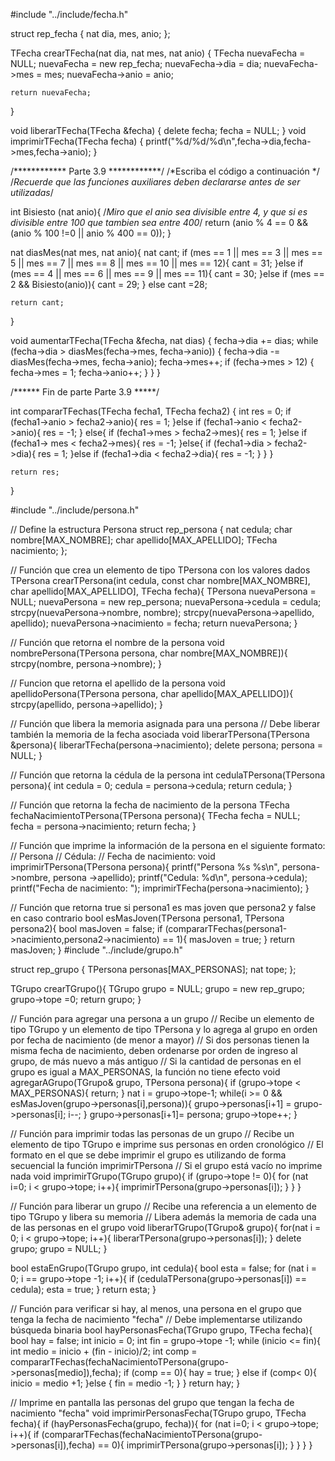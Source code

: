 #include "../include/fecha.h"

struct rep_fecha {
    nat dia, mes, anio;
};

TFecha crearTFecha(nat dia, nat mes, nat anio) {
    TFecha nuevaFecha = NULL;
    nuevaFecha = new rep_fecha;
    nuevaFecha->dia = dia;
    nuevaFecha->mes = mes;
    nuevaFecha->anio = anio;

    return nuevaFecha;
}

void liberarTFecha(TFecha &fecha) {
    delete fecha;
    fecha = NULL;
}
void imprimirTFecha(TFecha fecha) {
    printf("%d/%d/%d\n",fecha->dia,fecha->mes,fecha->anio);
}

/************ Parte 3.9 ************/
/*Escriba el código a continuación */
/*Recuerde que las funciones auxiliares
  deben declararse antes de ser utilizadas*/

int Bisiesto (nat anio){
    /*Miro que el anio sea divisible entre 4,
    y que si es divisible entre 100 que tambien sea entre 400*/
    return (anio % 4 == 0 && (anio % 100 !=0 || anio % 400 == 0));
}

nat diasMes(nat mes, nat anio){
    nat cant;
    if (mes == 1 || mes == 3 || mes == 5 || mes == 7 || mes == 8 || mes == 10 || mes == 12){
        cant = 31;
    }else if (mes == 4 || mes == 6 || mes == 9 || mes == 11){
        cant = 30;
    }else if (mes == 2 && Bisiesto(anio)){
        cant = 29;
    } else cant =28;

    return cant;
}

void aumentarTFecha(TFecha &fecha, nat dias) {
    fecha->dia += dias;
    while (fecha->dia > diasMes(fecha->mes, fecha->anio)) {
        fecha->dia -= diasMes(fecha->mes, fecha->anio);
        fecha->mes++;
        if (fecha->mes > 12) {
            fecha->mes = 1;
            fecha->anio++;
            }
            }
}

/****** Fin de parte Parte 3.9 *****/

int compararTFechas(TFecha fecha1, TFecha fecha2) {
    int res = 0;
    if (fecha1->anio > fecha2->anio){
        res = 1;
    }else if (fecha1->anio < fecha2->anio){
        res = -1;
    } else{
        if (fecha1->mes > fecha2->mes){
            res = 1;
            }else if (fecha1-> mes < fecha2->mes){
                res = -1;
                }else{
                    if (fecha1->dia > fecha2->dia){
                        res = 1;
                        }else if (fecha1->dia < fecha2->dia){
                            res = -1;
                        }
                }
    }

    return res;
}

#include "../include/persona.h"

// Define la estructura Persona
struct rep_persona {
    nat cedula;
    char nombre[MAX_NOMBRE];
    char apellido[MAX_APELLIDO];
    TFecha nacimiento;
};

// Función que crea un elemento de tipo TPersona con los valores dados
TPersona crearTPersona(int cedula, const char nombre[MAX_NOMBRE], char apellido[MAX_APELLIDO], TFecha fecha){
    TPersona nuevaPersona = NULL;
    nuevaPersona = new rep_persona;
    nuevaPersona->cedula = cedula;
    strcpy(nuevaPersona->nombre, nombre);
    strcpy(nuevaPersona->apellido, apellido);
    nuevaPersona->nacimiento = fecha;
    return nuevaPersona;
}

// Función que retorna el nombre de la persona
void nombrePersona(TPersona persona, char nombre[MAX_NOMBRE]){
    strcpy(nombre, persona->nombre);
}

// Funcion que retorna el apellido de la persona
void apellidoPersona(TPersona persona, char apellido[MAX_APELLIDO]){
    strcpy(apellido, persona->apellido);
}

// Función que libera la memoria asignada para una persona
// Debe liberar también la memoria de la fecha asociada
void liberarTPersona(TPersona &persona){
    liberarTFecha(persona->nacimiento);
    delete persona;
    persona = NULL;
}

// Función que retorna la cédula de la persona
int cedulaTPersona(TPersona persona){
    int cedula = 0;
	cedula = persona->cedula;
	return cedula;
}

// Función que retorna la fecha de nacimiento de la persona
TFecha fechaNacimientoTPersona(TPersona persona){
    TFecha fecha = NULL;
    fecha = persona->nacimiento;
	return fecha;
}

// Función que imprime la información de la persona en el siguiente formato:
// Persona <nombre> <apellido>
// Cédula: <cedula>
// Fecha de nacimiento: <fecha>
void imprimirTPersona(TPersona persona){
    printf("Persona %s %s\n", persona->nombre, persona ->apellido);
    printf("Cedula: %d\n", persona->cedula);
    printf("Fecha de nacimiento: ");
    imprimirTFecha(persona->nacimiento);
}

// Función que retorna true si persona1 es mas joven que persona2 y false en caso contrario
bool esMasJoven(TPersona persona1, TPersona persona2){
    bool masJoven = false;
	if (compararTFechas(persona1->nacimiento,persona2->nacimiento) == 1){
        masJoven = true;
    }
	return masJoven;
}
#include "../include/grupo.h"

struct rep_grupo {
    TPersona personas[MAX_PERSONAS];
    nat tope;
};

TGrupo crearTGrupo(){
    TGrupo grupo = NULL;
    grupo = new rep_grupo;
    grupo->tope =0; 
    return grupo;
}

// Función para agregar una persona a un grupo
// Recibe un elemento de tipo TGrupo y un elemento de tipo TPersona y lo agrega al grupo en orden por fecha de nacimiento (de menor a mayor)
// Si dos personas tienen la misma fecha de nacimiento, deben ordenarse por orden de ingreso al grupo, de más nuevo a más antiguo
// Si la cantidad de personas en el grupo es igual a MAX_PERSONAS, la función no tiene efecto
void agregarAGrupo(TGrupo& grupo, TPersona persona){
    if (grupo->tope < MAX_PERSONAS){
        return;
        }
        nat i = grupo->tope-1;
        while(i >= 0 && esMasJoven(grupo->personas[i],persona)){
            grupo->personas[i+1] = grupo->personas[i];
            i--;
        }
        grupo->personas[i+1]= persona;
        grupo->tope++;
}

// Función para imprimir todas las personas de un grupo
// Recibe un elemento de tipo TGrupo e imprime sus personas en orden cronológico
// El formato en el que se debe imprimir el grupo es utilizando de forma secuencial la función imprimirTPersona
// Si el grupo está vacío no imprime nada
void imprimirTGrupo(TGrupo grupo){
    if (grupo->tope != 0){
        for (nat i=0; i < grupo->tope; i++){
            imprimirTPersona(grupo->personas[i]);
        }
    }
}

// Función para liberar un grupo
// Recibe una referencia a un elemento de tipo TGrupo y libera su memoria
// Libera además la memoria de cada una de las personas en el grupo
void liberarTGrupo(TGrupo& grupo){
    for(nat i = 0; i < grupo->tope; i++){
        liberarTPersona(grupo->personas[i]);
    }
    delete grupo;
    grupo = NULL;
}

bool estaEnGrupo(TGrupo grupo, int cedula){
    bool esta = false;
    for (nat i = 0; i == grupo->tope -1; i++){
        if (cedulaTPersona(grupo->personas[i]) == cedula);
        esta = true;
    }
	return esta;
}

// Función para verificar si hay, al menos, una persona en el grupo que tenga la fecha de nacimiento "fecha"
// Debe implementarse utilizando búsqueda binaria
bool hayPersonasFecha(TGrupo grupo, TFecha fecha){
    bool hay = false;
    int inicio = 0;
    int fin = grupo->tope -1;
    while (inicio <= fin){
        int medio = inicio + (fin - inicio)/2;
        int comp = compararTFechas(fechaNacimientoTPersona(grupo->personas[medio]),fecha);
        if (comp == 0){
            hay = true;
        } else if (comp< 0){
            inicio = medio +1;
        }else {
            fin = medio -1;
        }
    }
    return hay;
}

// Imprime en pantalla las personas del grupo que tengan la fecha de nacimiento "fecha" 
void imprimirPersonasFecha(TGrupo grupo, TFecha fecha){
    if (hayPersonasFecha(grupo, fecha)){
        for (nat i=0; i < grupo->tope; i++){
            if (compararTFechas(fechaNacimientoTPersona(grupo->personas[i]),fecha) == 0){
               imprimirTPersona(grupo->personas[i]);
            }
        }
    }
}
